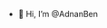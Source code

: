 - 👋 Hi, I’m @AdnanBen

<!---
AdnanBen/AdnanBen is a ✨ special ✨ repository because its `README.md` (this file) appears on your GitHub profile.
You can click the Preview link to take a look at your changes.
--->
